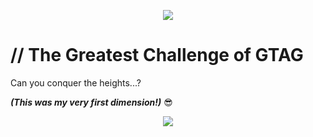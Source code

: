<p align="center">
  <img src="https://yt3.googleusercontent.com/_q-LarsaixGwTb2ngkF2EQP5Nvb9Qz9OiQJEw4cCwiNi7Y1KeGRXcOskP0hshaOeyEE90dGQsQ=w1707-fcrop64=1,00005a57ffffa5a8-k-c0xffffffff-no-nd-rj"/>
</p>

# // The Greatest Challenge of GTAG
Can you conquer the heights...?

**_(This was my very first dimension!)_** 😎

<p align="center">
  <img src="https://i.imgur.com/2et13yW.png"/>
</p>
